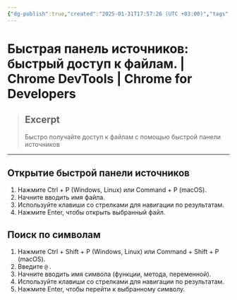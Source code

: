 ```yaml
---
{"dg-publish":true,"created":"2025-01-31T17:57:26 (UTC +03:00)","tags":[],"source":"https://developer.chrome.com/docs/devtools/quick-source?hl=ru","author":"Jecelyn Yeen","permalink":"/projects/extentions/dev-tools/quick-source-panel/","dgPassFrontmatter":true}
---
```



# Быстрая панель источников: быстрый доступ к файлам.  |  Chrome DevTools  |  Chrome for Developers

> ## Excerpt
> Быстро получайте доступ к файлам с помощью быстрой панели источников

---

## Открытие быстрой панели источников

1.  Нажмите Ctrl + P (Windows, Linux) или Command + P (macOS).
2.  Начните вводить имя файла.
3.  Используйте клавиши со стрелками для навигации по результатам.
4.  Нажмите Enter, чтобы открыть выбранный файл.

## Поиск по символам

1.  Нажмите Ctrl + Shift + P (Windows, Linux) или Command + Shift + P (macOS).
2.  Введите `@` .
3.  Начните вводить имя символа (функции, метода, переменной).
4.  Используйте клавиши со стрелками для навигации по результатам.
5.  Нажмите Enter, чтобы перейти к выбранному символу. 